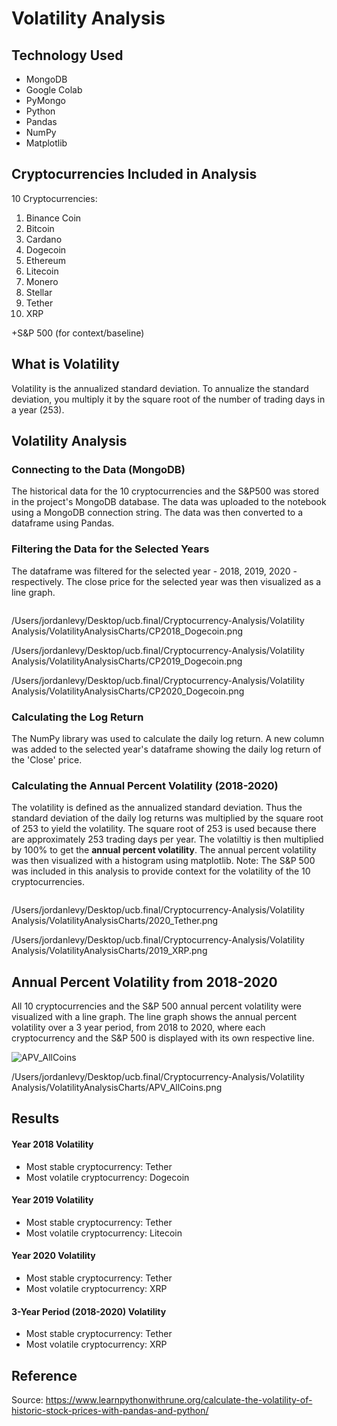 # Volatility Analysis

## Technology Used
- MongoDB
- Google Colab
- PyMongo
- Python
- Pandas
- NumPy
- Matplotlib

## Cryptocurrencies Included in Analysis
10 Cryptocurrencies:
1. Binance Coin
2. Bitcoin
3. Cardano
4. Dogecoin
5. Ethereum
6. Litecoin
7. Monero
8. Stellar
9. Tether
10. XRP

+S&P 500 (for context/baseline)

## What is Volatility
Volatility is the annualized standard deviation. To annualize the standard deviation, you multiply it by the square root of the number of trading days in a year (253).


## Volatility Analysis

### Connecting to the Data (MongoDB)
The historical data for the 10 cryptocurrencies and the S&P500 was stored in the project's MongoDB database. The data was uploaded to the notebook using a MongoDB connection string. The data was then converted to a dataframe using Pandas.


### Filtering the Data for the Selected Years
The dataframe was filtered for the selected year - 2018, 2019, 2020 - respectively. The close price for the selected year was then visualized as a line graph.

![]()


/Users/jordanlevy/Desktop/ucb.final/Cryptocurrency-Analysis/Volatility Analysis/VolatilityAnalysisCharts/CP2018_Dogecoin.png


/Users/jordanlevy/Desktop/ucb.final/Cryptocurrency-Analysis/Volatility Analysis/VolatilityAnalysisCharts/CP2019_Dogecoin.png


/Users/jordanlevy/Desktop/ucb.final/Cryptocurrency-Analysis/Volatility Analysis/VolatilityAnalysisCharts/CP2020_Dogecoin.png



### Calculating the Log Return
The NumPy library was used to calculate the daily log return. A new column was added to the selected year's dataframe showing the daily log return of the 'Close' price. 


### Calculating the Annual Percent Volatility (2018-2020)
The volatility is defined as the annualized standard deviation. Thus the standard deviation of the daily log returns was multiplied by the square root of 253 to yield the volatility. The square root of 253 is used because there are approximately 253 trading days per year. The volatiltiy is then multiplied by 100% to get the **annual percent volatility**. The annual percent volatility was then visualized with a histogram using matplotlib.
Note: The S&P 500 was included in this analysis to provide context for the volatility of the 10 cryptocurrencies.

![]()

/Users/jordanlevy/Desktop/ucb.final/Cryptocurrency-Analysis/Volatility Analysis/VolatilityAnalysisCharts/2020_Tether.png

/Users/jordanlevy/Desktop/ucb.final/Cryptocurrency-Analysis/Volatility Analysis/VolatilityAnalysisCharts/2019_XRP.png



## Annual Percent Volatility from 2018-2020
All 10 cryptocurrencies and the S&P 500 annual percent volatility were visualized with a line graph. The line graph shows the annual percent volatility over a 3 year period, from 2018 to 2020, where each cryptocurrency and the S&P 500 is displayed with its own respective line.

![APV_AllCoins](https://user-images.githubusercontent.com/88804543/)

/Users/jordanlevy/Desktop/ucb.final/Cryptocurrency-Analysis/Volatility Analysis/VolatilityAnalysisCharts/APV_AllCoins.png

## Results

#### Year 2018 Volatility
- Most stable cryptocurrency: Tether
- Most volatile cryptocurrency: Dogecoin

#### Year 2019 Volatility
- Most stable cryptocurrency: Tether
- Most volatile cryptocurrency: Litecoin


#### Year 2020 Volatility
- Most stable cryptocurrency: Tether
- Most volatile cryptocurrency: XRP

#### 3-Year Period (2018-2020) Volatility
- Most stable cryptocurrency: Tether
- Most volatile cryptocurrency: XRP


## Reference
Source: https://www.learnpythonwithrune.org/calculate-the-volatility-of-historic-stock-prices-with-pandas-and-python/
